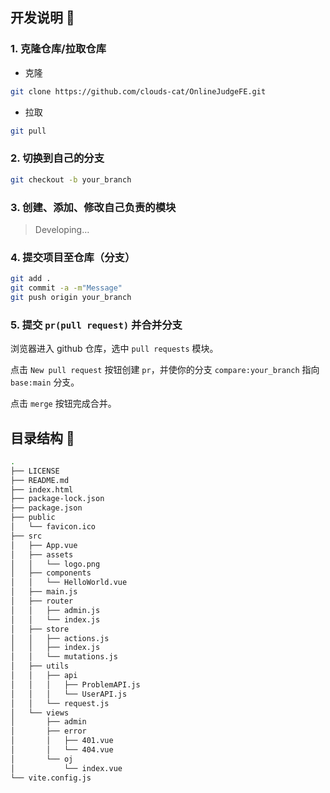 ## 开发说明 :rocket:

### 1. 克隆仓库/拉取仓库

+ 克隆

```bash
git clone https://github.com/clouds-cat/OnlineJudgeFE.git
```

+ 拉取

```bash
git pull
```

### 2. 切换到自己的分支

```bash
git checkout -b your_branch
```

### 3. 创建、添加、修改自己负责的模块

> Developing…

### 4. 提交项目至仓库（分支）

```bash
git add .
git commit -a -m"Message"
git push origin your_branch
```

### 5. 提交 `pr(pull request)` 并合并分支

浏览器进入 github 仓库，选中 `pull requests` 模块。

点击 `New pull request` 按钮创建 `pr`，并使你的分支 `compare:your_branch` 指向 `base:main` 分支。

点击 `merge` 按钮完成合并。

## 目录结构 :evergreen_tree:

```bash
.
├── LICENSE
├── README.md
├── index.html
├── package-lock.json
├── package.json
├── public
│   └── favicon.ico
├── src
│   ├── App.vue
│   ├── assets
│   │   └── logo.png
│   ├── components
│   │   └── HelloWorld.vue
│   ├── main.js
│   ├── router
│   │   ├── admin.js
│   │   └── index.js
│   ├── store
│   │   ├── actions.js
│   │   ├── index.js
│   │   └── mutations.js
│   ├── utils
│   │   ├── api
│   │   │   ├── ProblemAPI.js
│   │   │   └── UserAPI.js
│   │   └── request.js
│   └── views
│       ├── admin
│       ├── error
│       │   ├── 401.vue
│       │   └── 404.vue
│       └── oj
│           └── index.vue
└── vite.config.js
```

